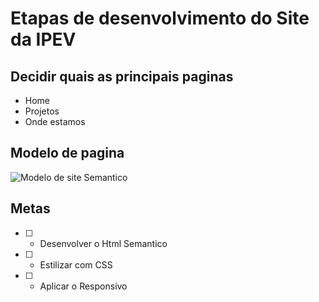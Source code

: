# Etapas de desenvolvimento do Site da IPEV

## Decidir quais as principais paginas

* Home 
* Projetos
* Onde estamos

## Modelo de pagina

<img src="./ModelSite.jpg" alt="Modelo de site Semantico">

</br>

## Metas

* [ ] - Desenvolver o Html Semantico
* [ ] - Estilizar com CSS
* [ ] - Aplicar o Responsivo


